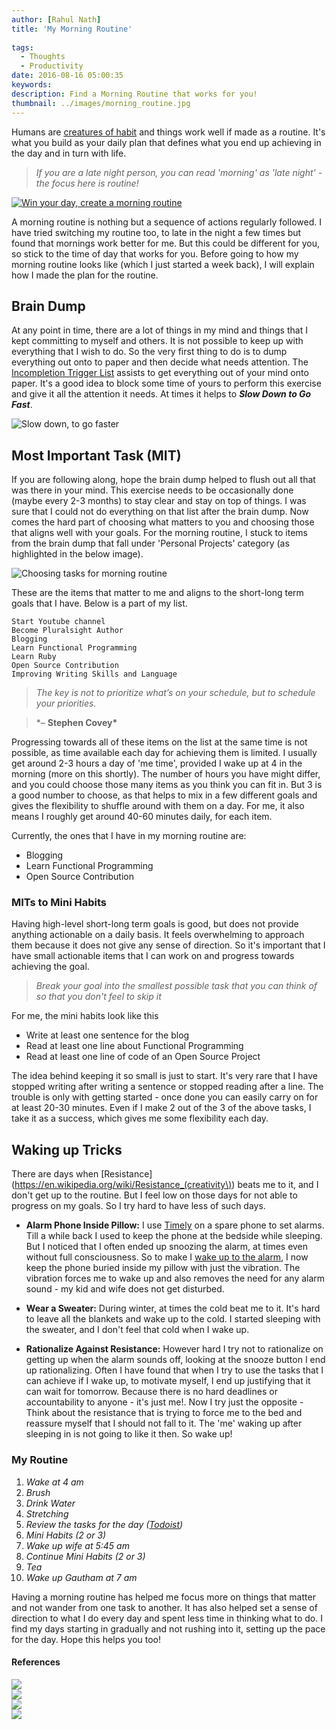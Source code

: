 ```yaml
---
author: [Rahul Nath]
title: 'My Morning Routine'
  
tags:
  - Thoughts
  - Productivity
date: 2016-08-16 05:00:35
keywords:
description: Find a Morning Routine that works for you!
thumbnail: ../images/morning_routine.jpg
---
```


Humans are [creatures of habit](https://www.youtube.com/watch?v=zdGbHY9VKVM) and things work well if made as a routine. It's what you build as your daily plan that defines what you end up achieving in the day and in turn with life.

> _If you are a late night person, you can read 'morning' as 'late night' - the focus here is routine!_

<a href="https://www.pexels.com/photo/coffee-cup-notebook-pen-64775/">
<img  alt="Win your day, create a morning routine" src="../images/morning_routine.jpg"/>
</a>

A morning routine is nothing but a sequence of actions regularly followed. I have tried switching my routine too, to late in the night a few times but found that mornings work better for me. But this could be different for you, so stick to the time of day that works for you. Before going to how my morning routine looks like (which I just started a week back), I will explain how I made the plan for the routine.

## Brain Dump

At any point in time, there are a lot of things in my mind and things that I kept committing to myself and others. It is not possible to keep up with everything that I wish to do. So the very first thing to do is to dump everything out onto to paper and then decide what needs attention. The [Incompletion Trigger List](http://gettingthingsdone.com/wp-content/uploads/2014/10/Mind_Sweep_Trigger_List.pdf) assists to get everything out of your mind onto paper. It's a good idea to block some time of yours to perform this exercise and give it all the attention it needs. At times it helps to **_Slow Down to Go Fast_**.

<img  alt="Slow down, to go faster" src="../images/morningroutine_slow_down.jpg"/>

## Most Important Task (MIT)

If you are following along, hope the brain dump helped to flush out all that was there in your mind. This exercise needs to be occasionally done (maybe every 2-3 months) to stay clear and stay on top of things. I was sure that I could not do everything on that list after the brain dump. Now comes the hard part of choosing what matters to you and choosing those that aligns well with your goals. For the morning routine, I stuck to items from the brain dump that fall under 'Personal Projects' category (as highlighted in the below image).

<img  alt="Choosing tasks for morning routine" src="../images/morning_routine_MIT.png"/>

These are the items that matter to me and aligns to the short-long term goals that I have. Below is a part of my list.

```text
Start Youtube channel
Become Pluralsight Author
Blogging
Learn Functional Programming
Learn Ruby
Open Source Contribution
Improving Writing Skills and Language
```

> _The key is not to prioritize what’s on your schedule, but to schedule your priorities._

> \*– **Stephen Covey\***

Progressing towards all of these items on the list at the same time is not possible, as time available each day for achieving them is limited. I usually get around 2-3 hours a day of 'me time', provided I wake up at 4 in the morning (more on this shortly). The number of hours you have might differ, and you could choose those many items as you think you can fit in. But 3 is a good number to choose, as that helps to mix in a few different goals and gives the flexibility to shuffle around with them on a day. For me, it also means I roughly get around 40-60 minutes daily, for each item.

Currently, the ones that I have in my morning routine are:

- Blogging
- Learn Functional Programming
- Open Source Contribution

### MITs to Mini Habits

Having high-level short-long term goals is good, but does not provide anything actionable on a daily basis. It feels overwhelming to approach them because it does not give any sense of direction. So it's important that I have small actionable items that I can work on and progress towards achieving the goal.

> _Break your goal into the smallest possible task that you can think of so that you don't feel to skip it_

For me, the mini habits look like this

- Write at least one sentence for the blog
- Read at least one line about Functional Programming
- Read at least one line of code of an Open Source Project

The idea behind keeping it so small is just to start. It's very rare that I have stopped writing after writing a sentence or stopped reading after a line. The trouble is only with getting started - once done you can easily carry on for at least 20-30 minutes. Even if I make 2 out of the 3 of the above tasks, I take it as a success, which gives me some flexibility each day.

## Waking up Tricks

There are days when [Resistance](https://en.wikipedia.org/wiki/Resistance_(creativity\)) beats me to it, and I don't get up to the routine. But I feel low on those days for not able to progress on my goals. So I try hard to have less of such days.

- **Alarm Phone Inside Pillow:** I use [Timely](http://www.bitspin.ch/) on a spare phone to set alarms. Till a while back I used to keep the phone at the bedside while sleeping. But I noticed that I often ended up snoozing the alarm, at times even without full consciousness. So to make I [wake up to the alarm](http://www.rahulpnath.com/blog/waking-up-early-is-all-about-waking-up-to-an-alarm/), I now keep the phone buried inside my pillow with just the vibration. The vibration forces me to wake up and also removes the need for any alarm sound - my kid and wife does not get disturbed.

- **Wear a Sweater:** During winter, at times the cold beat me to it. It's hard to leave all the blankets and wake up to the cold. I started sleeping with the sweater, and I don't feel that cold when I wake up.

- **Rationalize Against Resistance:** However hard I try not to rationalize on getting up when the alarm sounds off, looking at the snooze button I end up rationalizing. Often I have found that when I try to use the tasks that I can achieve if I wake up, to motivate myself, I end up justifying that it can wait for tomorrow. Because there is no hard deadlines or accountability to anyone - it's just me!. Now I try just the opposite - Think about the resistance that is trying to force me to the bed and reassure myself that I should not fall to it. The 'me' waking up after sleeping in is not going to like it then. So wake up!

### My Routine

1. _Wake at 4 am_
2. _Brush_
3. _Drink Water_
4. _Stretching_
5. _Review the tasks for the day ([Todoist](https://en.todoist.com/))_
6. _Mini Habits (2 or 3)_
7. _Wake up wife at 5:45 am_
8. _Continue Mini Habits (2 or 3)_
9. _Tea_
10. _Wake up Gautham at 7 am_

Having a morning routine has helped me focus more on things that matter and not wander from one task to another. It has also helped set a sense of direction to what I do every day and spent less time in thinking what to do. I find my days starting in gradually and not rushing into it, setting up the pace for the day. Hope this helps you too!

#### References

<div>
      <div class="row">
        <div class="col-sm-6 col-md-3">
          <div class="thumbnail">
            <a href="http://amzn.to/2a3wpUc">
            <img src="../images/books_powerofhabit.jpg" data-holder-rendered="true" style="display: block;" >
             </a>
          </div>
        </div>
       <div class="col-sm-6 col-md-3">
          <div class="thumbnail">
          <a href="http://amzn.to/2ahrOcr" >
            <img src="../images/books_gtd.jpg" data-holder-rendered="true" style="display: block;">
            </a>
          </div>
        </div>
        <div class="col-sm-6 col-md-3">
          <div class="thumbnail">
           <a href="http://amzn.to/2aek2R5" >
            <img src="../images/books_warofart.jpg" data-holder-rendered="true" style="display: block;">
            </a>
          </div>
        </div>
     <div class="col-sm-6 col-md-3">
          <div class="thumbnail">
           <a href="http://zenhabits.net/" >
            <img src="../images/books_zenhabits.jpg" data-holder-rendered="true" style="display: block;">
           </a>
          </div>
        </div>
       </div>
       </div>
